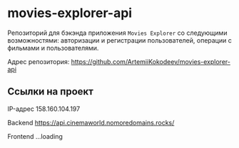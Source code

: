 # movies-explorer-api

Репозиторий для бэкэнда приложения `Movies Explorer` со следующими возможностями: авторизации и регистрации пользователей, операции с фильмами и пользователями.

Адрес репозитория: https://github.com/ArtemiiKokodeev/movies-explorer-api

## Ссылки на проект

IP-адрес 158.160.104.197

Backend https://api.cinemaworld.nomoredomains.rocks/

Frontend ...loading
